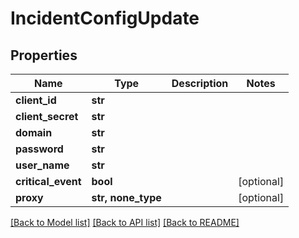 # IncidentConfigUpdate


## Properties
Name | Type | Description | Notes
------------ | ------------- | ------------- | -------------
**client_id** | **str** |  | 
**client_secret** | **str** |  | 
**domain** | **str** |  | 
**password** | **str** |  | 
**user_name** | **str** |  | 
**critical_event** | **bool** |  | [optional] 
**proxy** | **str, none_type** |  | [optional] 

[[Back to Model list]](../README.md#documentation-for-models) [[Back to API list]](../README.md#documentation-for-api-endpoints) [[Back to README]](../README.md)


